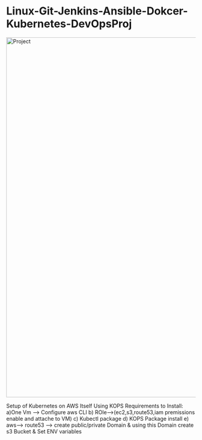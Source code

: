 # Linux-Git-Jenkins-Ansible-Dokcer-Kubernetes-DevOpsProj





<img width="957" alt="Project" src="https://user-images.githubusercontent.com/35370115/147323823-c5d88b89-c6de-4b8e-b725-6527ce6ceabc.png">

























Setup of Kubernetes on AWS Itself Using KOPS
Requirements to Install:
a)One Vm --> Configure aws CLI
b) ROle-->(ec2,s3,route53,iam  premissions enable and attache to VM)
c) Kubectl package
d) KOPS Package install
e) aws--> route53 --> create public/private Domain & using this Domain create s3 Bucket & Set ENV variables 
